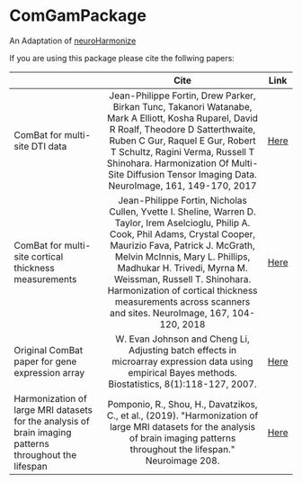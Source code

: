 # ComGamPackage

An Adaptation of [neuroHarmonize](https://github.com/rpomponio/neuroHarmonize)


If you are using this package please cite the follwing papers:

|               | Cite           | Link    |
| ------------- |:-------------: | :--------:|
| ComBat for multi-site DTI data    | Jean-Philippe Fortin, Drew Parker, Birkan Tunc, Takanori Watanabe, Mark A Elliott, Kosha Ruparel, David R Roalf, Theodore D Satterthwaite, Ruben C Gur, Raquel E Gur, Robert T Schultz, Ragini Verma, Russell T Shinohara. Harmonization Of Multi-Site Diffusion Tensor Imaging Data. NeuroImage, 161, 149-170, 2017 |[Here](https://www.sciencedirect.com/science/article/abs/pii/S1053811917306948?via%3Dihub#!)    |
| ComBat for multi-site cortical thickness measurements | Jean-Philippe Fortin, Nicholas Cullen, Yvette I. Sheline, Warren D. Taylor, Irem Aselcioglu, Philip A. Cook, Phil Adams, Crystal Cooper, Maurizio Fava, Patrick J. McGrath, Melvin McInnis, Mary L. Phillips, Madhukar H. Trivedi, Myrna M. Weissman, Russell T. Shinohara. Harmonization of cortical thickness measurements across scanners and sites. NeuroImage, 167, 104-120, 2018      |[Here](https://www.sciencedirect.com/science/article/abs/pii/S105381191730931X) |
| Original ComBat paper for gene expression array | W. Evan Johnson and Cheng Li, Adjusting batch effects in microarray expression data using empirical Bayes methods. Biostatistics, 8(1):118-127, 2007.      | [Here](https://academic.oup.com/biostatistics/article/8/1/118/252073) |
| Harmonization of large MRI datasets for the analysis of brain imaging patterns throughout the lifespan | Pomponio, R., Shou, H., Davatzikos, C., et al., (2019). "Harmonization of large MRI datasets for the analysis of brain imaging patterns throughout the lifespan." Neuroimage 208.| [Here](https://pubmed.ncbi.nlm.nih.gov/31821869/)
